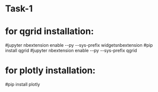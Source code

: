 # Task-1
# for qgrid installation:
#jupyter nbextension enable --py --sys-prefix widgetsnbextension
#pip install qgrid
#jupyter nbextension enable --py --sys-prefix qgrid
# for plotly installation:
#pip install plotly
